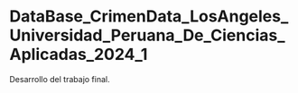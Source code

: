 # DataBase_CrimenData_LosAngeles_Universidad_Peruana_De_Ciencias_Aplicadas_2024_1
Desarrollo del trabajo final.
